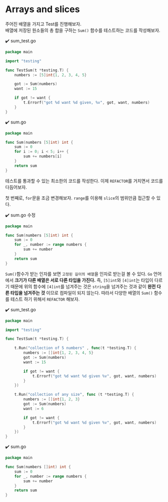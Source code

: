 # Arrays and slices

주어진 배열을 가지고 Test를 진행해보자.  
배열에 저장된 원소들의 총 합을 구하는 `Sum()` 함수를 테스트하는 코드를 작성해보자.

:heavy_check_mark: sum_test.go
```go
package main

import "testing"

func TestSum(t *testing.T) {
    numbers := [5]int{1, 2, 3, 4, 5}

    got := Sum(numbers)
    want := 15

    if got != want {
        t.Errorf("got %d want %d given, %v", got, want, numbers)
    }
}
```

:heavy_check_mark: sum.go
```go
package main

func Sum(numbers [5]int) int {
    sum := 0
    for i := 0; i < 5; i++ {
        sum += numbers[i]
    }
    return sum
}
```
테스트를 통과할 수 있는 최소한의 코드를 작성한다. 이제 `REFACTOR`를 거치면서 코드를 다듬어보자.

첫 번째로, `for`문을 조금 변경해보자. `range`를 이용해 `slice`의 범위만큼 접근할 수 있다.

:heavy_check_mark: sum.go 수정
```go
package main

func Sum(numbers [5]int) int {
    sum := 0
    for _, number := range numbers {
        sum += number
    }
    return sum
}
```

`Sum()`함수가 받는 인자를 보면 `고정된 길이의 배열`을 인자로 받는걸 볼 수 있다. `Go` 언어에서 **크기가 다른 배열은 서로 다른 타입을 가진다.** 즉, `[5]int`와 `[4]int`는 타입이 다르기 때문에 위의 함수에 `[4]int`를 넘겨주는 것은 `string`을 넘겨주는 것과 같이 **완전 다른 타입을 넘겨주는 것** 이므로 컴파일이 되지 않는다. 따라서 다양한 배열의 `Sum()` 함수를 테스트 하기 위해서 `REFACTOR` 해보자.

:heavy_check_mark: sum_test.go
```go
package main

import "testing"

func TestSum(t *testing.T) {

	t.Run("collection of 5 numbers" , func(t *testing.T) {
		numbers := []int{1, 2, 3, 4, 5}
		got := Sum(numbers)
		want := 15

		if got != want {
			t.Errorf("got %d want %d given %v", got, want, numbers)
		}
	})

	t.Run("collection of any size", func (t *testing.T) {
		numbers := []int{1, 2, 3}
		got := Sum(numbers)
		want := 6

		if got != want {
			t.Errorf("got %d want %d given %v", got, want, numbers)
		}
	})
}
```
:heavy_check_mark: sum.go
```go
package main

func Sum(numbers []int) int {
	sum := 0
	for _, number := range numbers {
		sum += number
	}
	return sum
}
```
